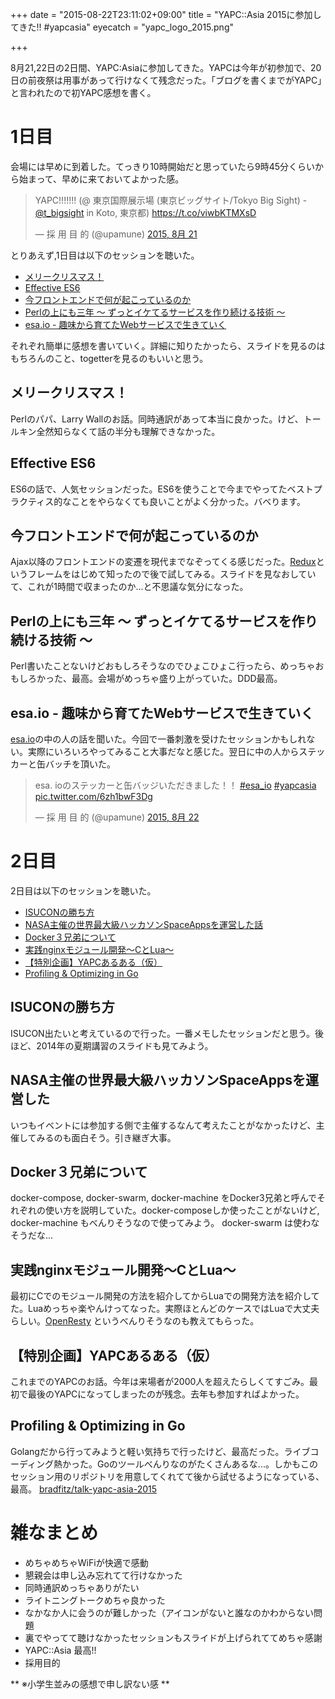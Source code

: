 +++
date = "2015-08-22T23:11:02+09:00"
title = "YAPC::Asia 2015に参加してきた!! #yapcasia"
eyecatch = "yapc_logo_2015.png"

+++

8月21,22日の2日間、YAPC:Asiaに参加してきた。YAPCは今年が初参加で、20日の前夜祭は用事があって行けなくて残念だった。「ブログを書くまでがYAPC」と言われたので初YAPC感想を書く。

# 1日目

会場には早めに到着した。てっきり10時開始だと思っていたら9時45分くらいから始まって、早めに来ておいてよかった感。
<blockquote class="twitter-tweet" data-cards="hidden" lang="ja"><p lang="ja" dir="ltr">YAPC!!!!!!! (@ 東京国際展示場 (東京ビッグサイト/Tokyo Big Sight) - <a href="https://twitter.com/T_Bigsight">@t_bigsight</a> in Koto, 東京都) <a href="https://t.co/viwbKTMXsD">https://t.co/viwbKTMXsD</a></p>&mdash; 採 用 目 的 (@upamune) <a href="https://twitter.com/upamune/status/634519260124053506">2015, 8月 21</a></blockquote>
<script async src="//platform.twitter.com/widgets.js" charset="utf-8"></script>



とりあえず,1日目は以下のセッションを聴いた。

- [メリークリスマス！](http://yapcasia.org/2015/talk/show/a636430c-0fbf-11e5-8a02-43ec7d574c3a)
- [Effective ES6](http://yapcasia.org/2015/talk/show/44721562-10e4-11e5-88a0-d7f07d574c3a)
- [今フロントエンドで何が起こっているのか](http://yapcasia.org/2015/talk/show/94051590-fb11-11e4-a39d-8ab37d574c3a)
- [Perlの上にも三年 〜 ずっとイケてるサービスを作り続ける技術 〜](http://yapcasia.org/2015/talk/show/de9e7a1e-136d-11e5-a9fc-d9f87d574c3a)
- [esa.io - 趣味から育てたWebサービスで生きていく](http://yapcasia.org/2015/talk/show/c191c08a-0a98-11e5-be34-67dc7d574c3a)

それぞれ簡単に感想を書いていく。詳細に知りたかったら、スライドを見るのはもちろんのこと、togetterを見るのもいいと思う。

## メリークリスマス！
Perlのパパ、Larry Wallのお話。同時通訳があって本当に良かった。けど、トールキン全然知らなくて話の半分も理解できなかった。

## Effective ES6

ES6の話で、人気セッションだった。ES6を使うことで今までやってたベストプラクティス的なことをやらなくても良いことがよく分かった。バベります。

## 今フロントエンドで何が起こっているのか

Ajax以降のフロントエンドの変遷を現代までなぞってくる感じだった。[Redux](https://reduxframework.com/)というフレームをはじめて知ったので後で試してみる。スライドを見なおしていて、これが1時間で収まったのか...と不思議な気分になった。


## Perlの上にも三年 〜 ずっとイケてるサービスを作り続ける技術 〜

Perl書いたことないけどおもしろそうなのでひょこひょこ行ったら、めっちゃおもしろかった、最高。会場がめっちゃ盛り上がっていた。DDD最高。

## esa.io - 趣味から育てたWebサービスで生きていく

[esa.io](https://esa.io)の中の人の話を聞いた。今回で一番刺激を受けたセッションかもしれない。実際にいろいろやってみること大事だなと感じた。翌日に中の人からステッカーと缶バッチを頂いた。

<blockquote class="twitter-tweet" lang="ja"><p lang="ja" dir="ltr">esa. ioのステッカーと缶バッジいただきました！！ <a href="https://twitter.com/hashtag/esa_io?src=hash">#esa_io</a> <a href="https://twitter.com/hashtag/yapcasia?src=hash">#yapcasia</a> <a href="http://t.co/6zh1bwF3Dg">pic.twitter.com/6zh1bwF3Dg</a></p>&mdash; 採 用 目 的 (@upamune) <a href="https://twitter.com/upamune/status/634928713415528449">2015, 8月 22</a></blockquote>
<script async src="//platform.twitter.com/widgets.js" charset="utf-8"></script>

# 2日目

2日目は以下のセッションを聴いた。

- [ISUCONの勝ち方](http://yapcasia.org/2015/talk/show/86ebd212-fab3-11e4-8f5a-8ab37d574c3a)
- [NASA主催の世界最大級ハッカソンSpaceAppsを運営した話](http://yapcasia.org/2015/talk/show/93eaf068-faec-11e4-a8fd-8ab37d574c3a)
- [Docker３兄弟について](http://yapcasia.org/2015/talk/show/5ea2630a-133d-11e5-8cbb-d9f87d574c3a)
- [実践nginxモジュール開発〜CとLua〜](http://yapcasia.org/2015/talk/show/a4318242-f5f2-11e4-afb7-49b37d574c3a)
- [【特別企画】YAPCあるある（仮）](http://yapcasia.org/2015/talk/show/ad57ca84-13e9-11e5-aca1-525412004261)
- [Profiling & Optimizing in Go](http://yapcasia.org/2015/talk/show/6bde6c69-187a-11e5-aca1-525412004261)

## ISUCONの勝ち方

ISUCON出たいと考えているので行った。一番メモしたセッションだと思う。後ほど、2014年の夏期講習のスライドも見てみよう。

## NASA主催の世界最大級ハッカソンSpaceAppsを運営した

いつもイベントには参加する側で主催するなんて考えたことがなかったけど、主催してみるのも面白そう。引き継ぎ大事。

## Docker３兄弟について

docker-compose, docker-swarm, docker-machine をDocker3兄弟と呼んでそれぞれの使い方を説明していた。docker-composeしか使ったことがないけど, docker-machine もべんりそうなので使ってみよう。 docker-swarm は使わなそうだな...

## 実践nginxモジュール開発〜CとLua〜

最初にCでのモジュール開発の方法を紹介してからLuaでの開発方法を紹介してた。Luaめっちゃ楽やんけってなった。実際ほとんどのケースではLuaで大丈夫らしい。[OpenResty](https://openresty.org/) というべんりそうなのも教えてもらった。

## 【特別企画】YAPCあるある（仮）

これまでのYAPCのお話。今年は来場者が2000人を超えたらしくてすごみ。最初で最後のYAPCになってしまったのが残念。去年も参加すればよかった。

## Profiling & Optimizing in Go
Golangだから行ってみようと軽い気持ちで行ったけど、最高だった。ライブコーディング熱かった。Goのツールべんりなのがたくさんあるな...。しかもこのセッション用のリポジトリを用意してくれてて後から試せるようになっている、最高。 [bradfitz/talk-yapc-asia-2015](https://github.com/bradfitz/talk-yapc-asia-2015)

# 雑なまとめ
- めちゃめちゃWiFiが快適で感動
- 懇親会は申し込み忘れてて行けなかった
- 同時通訳めっちゃありがたい
- ライトニングトークめちゃ良かった
- なかなか人に会うのが難しかった（アイコンがないと誰なのかわからない問題
- 裏でやってて聴けなかったセッションもスライドが上げられててめちゃ感謝
- YAPC::Asia 最高!!
- 採用目的

** ※小学生並みの感想で申し訳ない感 **
